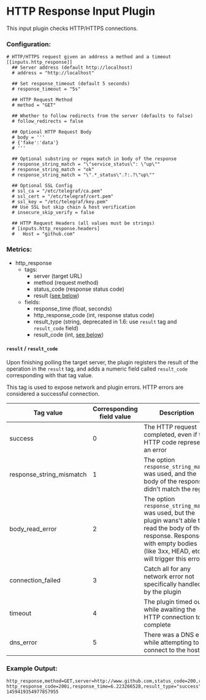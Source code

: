 # HTTP Response Input Plugin

This input plugin checks HTTP/HTTPS connections.

### Configuration:

```
# HTTP/HTTPS request given an address a method and a timeout
[[inputs.http_response]]
  ## Server address (default http://localhost)
  # address = "http://localhost"

  ## Set response_timeout (default 5 seconds)
  # response_timeout = "5s"

  ## HTTP Request Method
  # method = "GET"

  ## Whether to follow redirects from the server (defaults to false)
  # follow_redirects = false

  ## Optional HTTP Request Body
  # body = '''
  # {'fake':'data'}
  # '''

  ## Optional substring or regex match in body of the response
  # response_string_match = "\"service_status\": \"up\""
  # response_string_match = "ok"
  # response_string_match = "\".*_status\".?:.?\"up\""

  ## Optional SSL Config
  # ssl_ca = "/etc/telegraf/ca.pem"
  # ssl_cert = "/etc/telegraf/cert.pem"
  # ssl_key = "/etc/telegraf/key.pem"
  ## Use SSL but skip chain & host verification
  # insecure_skip_verify = false

  ## HTTP Request Headers (all values must be strings)
  # [inputs.http_response.headers]
  #   Host = "github.com"
```

### Metrics:

- http_response
  - tags:
    - server (target URL)
    - method (request method)
    - status_code (response status code)
    - result ([see below](#result--result_code))
  - fields:
    - response_time (float, seconds)
    - http_response_code (int, response status code)
	- result_type (string, deprecated in 1.6: use `result` tag and `result_code` field)
    - result_code (int, [see below](#result--result_code))

#### `result` / `result_code`

Upon finishing polling the target server, the plugin registers the result of the operation in the `result` tag, and adds a numeric field called `result_code` corresponding with that tag value.

This tag is used to expose network and plugin errors. HTTP errors are considered a successful connection.

|Tag value                |Corresponding field value|Description|
--------------------------|-------------------------|-----------|
|success                  | 0                       |The HTTP request completed, even if the HTTP code represents an error|
|response_string_mismatch | 1                       |The option `response_string_match` was used, and the body of the response didn't match the regex|
|body_read_error          | 2                       |The option `response_string_match` was used, but the plugin wans't able to read the body of the response. Responses with empty bodies (like 3xx, HEAD, etc) will trigger this error|
|connection_failed        | 3                       |Catch all for any network error not specifically handled by the plugin|
|timeout                  | 4                       |The plugin timed out while awaiting the HTTP connection to complete|
|dns_error                | 5                       |There was a DNS error while attempting to connect to the host|


### Example Output:

```
http_response,method=GET,server=http://www.github.com,status_code=200,result=success http_response_code=200i,response_time=6.223266528,result_type="success",result_code=0i 1459419354977857955
```
